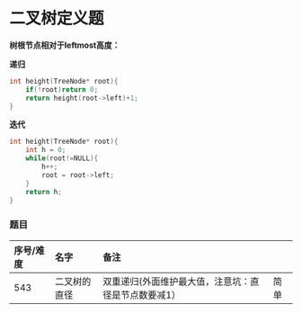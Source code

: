 # 二叉树定义题

**树根节点相对于leftmost高度：**

**递归**

```cpp
int height(TreeNode* root){
    if(!root)return 0;
    return height(root->left)+1;
}
```

**迭代**

```cpp
int height(TreeNode* root){
    int h = 0;
    while(root!=NULL){
        h++;
        root = root->left;
    }
    return h;
}
```

### 题目

| 序号/难度 | 名字 | 备注 |  |
| :--- | :--- | :--- | :--- |
| 543 | 二叉树的直径 | 双重递归\(外面维护最大值，注意坑：直径是节点数要减1） | 简单 |



